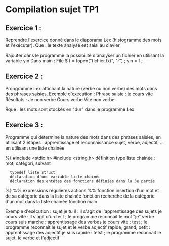 # Compilation sujet TP1


## Exercice 1 :


Reprendre l'exercice donné dans le diaporama Lex (histogramme des mots et l'exécuter).
Que : le texte analysé est saisi au clavier

Rajouter dans le programme la possibilité d'analyser un fichier en utilisant la variable yin
Dans main :
	File $ f = fopen("fichier.txt", "r") ;
	yin = f ;


## Exercice 2 :


Propgramme Lex affichant la nature (verbe ou non verbe) des mots dans des phrases saisies.
Exemple d'exécution :
Phrase saisie : je cours vite
Résultats :
Je non verbe
Cours verbe
Vite non verbe

Rque : les mots sont stockés en "dur" dans le programme Lex


## Exercice 3 :


Programme qui détermine la nature des mots dans des phrases saisies, en utilisant 2 étapes :
apprentissage et reconnaissance sujet, verbe, adjectif, ... en utilisant une liste chainée

%{
      #include <stdio.h>
      #include <string.h>
      définition type liste chainée : mot, catégori, suivant

      typedef liste struct
      déclaration d'une variable liste chainée
      déclaration des entêtes des fonctions définies dans la 3e partie
%}
%%
expressions régulières	actions
%%
fonction insertion d'un mot et de sa catégorie dans la liste chainée
fonction recherche de la catégorie d'un mot dans la liste chainée
fonction main

Exemple d'exécution :
sujet je tu il : il s'agit de l'apprentissage des sujets
je cours vite : il s'agit d'un test ; le programme reconnait le mot "je"
verbe cours suis marche : apprentissage des verbes
je cours vite : test ; le programme reconnait le sujet et le verbe
adjectif rapide, grand, petit : apprentissage des adjectif
je suis rapide : tetst ; le programme reconnait le sujet, le verbe et l'adjectif
